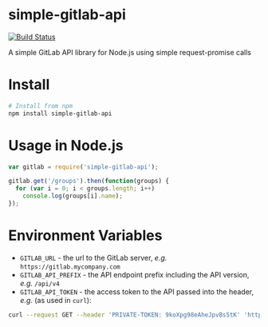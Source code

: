# simple-gitlab-api
[![Build Status](https://travis-ci.org/napramirez/simple-gitlab-api.svg?branch=master)](https://travis-ci.org/napramirez/simple-gitlab-api)

A simple GitLab API library for Node.js using simple request-promise calls

Install
=======

```bash
# Install from npm
npm install simple-gitlab-api
```

Usage in Node.js
================

```javascript
var gitlab = require('simple-gitlab-api');

gitlab.get('/groups').then(function(groups) {
  for (var i = 0; i < groups.length; i++)
    console.log(groups[i].name);
});
```

Environment Variables
=====================

- `GITLAB_URL` - the url to the GitLab server, _e.g._ `https://gitlab.mycompany.com`
- `GITLAB_API_PREFIX` - the API endpoint prefix including the API version, _e.g._ `/api/v4`
- `GITLAB_API_TOKEN` - the access token to the API passed into the header, _e.g._ (as used in `curl`):
```bash
curl --request GET --header 'PRIVATE-TOKEN: 9koXpg98eAheJpvBs5tK' 'https://gitlab.example.com/api/v4/projects/13083/repository/files/app%2Fmodels%2Fkey%2Erb/raw?ref=master'
```
